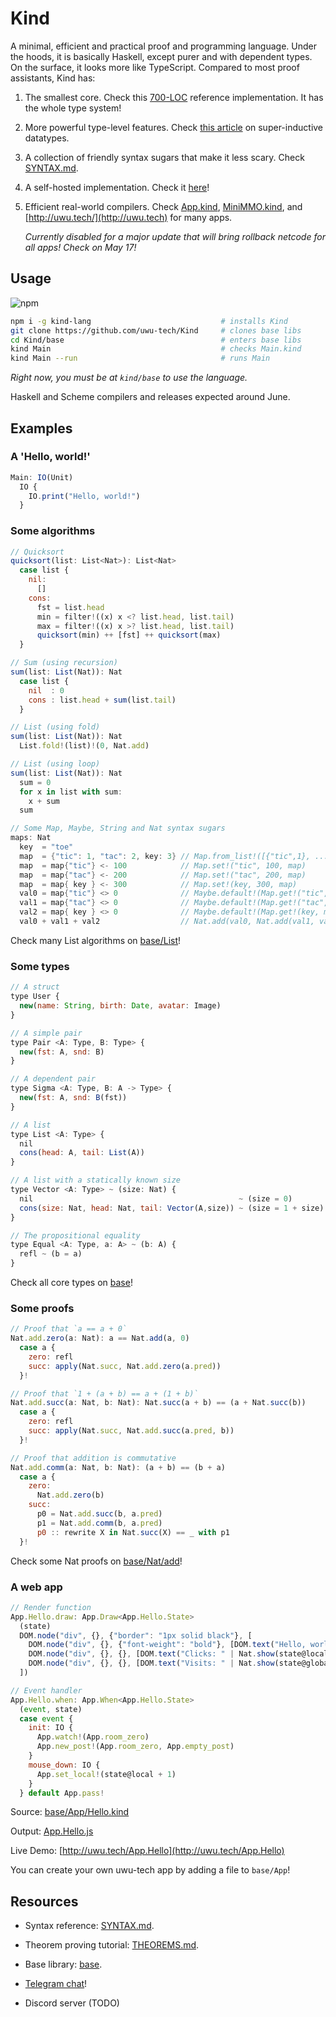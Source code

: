 # Kind

A minimal, efficient and practical proof and programming language. Under the hoods, it is basically Haskell, except purer and with dependent types. On the surface, it looks more like TypeScript. Compared to most proof assistants, Kind has:

1. The smallest core. Check this [700-LOC](https://github.com/moonad/FormCoreJS/blob/master/FormCore.js) reference implementation. It has the whole type system!

2. More powerful type-level features. Check [this article](https://github.com/uwu-tech/Kind/blob/master/blog/1-beyond-inductive-datatypes.md) on super-inductive datatypes.

3. A collection of friendly syntax sugars that make it less scary. Check [SYNTAX.md](https://github.com/uwu-tech/Kind/blob/master/SYNTAX.md).

4. A self-hosted implementation. Check it [here](https://github.com/uwu-tech/Kind/tree/master/base/Kind)!

5. Efficient real-world compilers. Check [App.kind](https://github.com/uwu-tech/Kind/blob/master/base/App.kind), [MiniMMO.kind](https://github.com/uwu-tech/Kind/blob/master/base/App/MiniMMO.kind), and [http://uwu.tech/](http://uwu.tech) for many apps. 

    *Currently disabled for a major update that will bring rollback netcode for all apps! Check on May 17!*

Usage
-----
![npm](https://img.shields.io/npm/v/kind-lang)  

```bash
npm i -g kind-lang                             # installs Kind
git clone https://github.com/uwu-tech/Kind     # clones base libs
cd Kind/base                                   # enters base libs
kind Main                                      # checks Main.kind
kind Main --run                                # runs Main
```

*Right now, you must be at `kind/base` to use the language.*

Haskell and Scheme compilers and releases expected around June.

Examples
--------

### A 'Hello, world!'

```javascript
Main: IO(Unit)
  IO {
    IO.print("Hello, world!")
  }
```

### Some algorithms

```javascript
// Quicksort
quicksort(list: List<Nat>): List<Nat>
  case list {
    nil:
      []
    cons:
      fst = list.head
      min = filter!((x) x <? list.head, list.tail)
      max = filter!((x) x >? list.head, list.tail)
      quicksort(min) ++ [fst] ++ quicksort(max)
  }
```

```javascript
// Sum (using recursion)
sum(list: List(Nat)): Nat
  case list {
    nil  : 0
    cons : list.head + sum(list.tail)
  }
```

```javascript
// List (using fold)
sum(list: List(Nat)): Nat
  List.fold!(list)!(0, Nat.add)
```

```javascript
// List (using loop)
sum(list: List(Nat)): Nat
  sum = 0
  for x in list with sum:
    x + sum
  sum
```

```c
// Some Map, Maybe, String and Nat syntax sugars
maps: Nat
  key  = "toe"
  map  = {"tic": 1, "tac": 2, key: 3} // Map.from_list!([{"tic",1}, ...])
  map  = map{"tic"} <- 100            // Map.set!("tic", 100, map)
  map  = map{"tac"} <- 200            // Map.set!("tac", 200, map)
  map  = map{ key } <- 300            // Map.set!(key, 300, map)
  val0 = map{"tic"} <> 0              // Maybe.default!(Map.get!("tic",map), 0)
  val1 = map{"tac"} <> 0              // Maybe.default!(Map.get!("tac",map), 0)
  val2 = map{ key } <> 0              // Maybe.default!(Map.get!(key, map), 0)
  val0 + val1 + val2                  // Nat.add(val0, Nat.add(val1, val2))
```

Check many List algorithms on [base/List](https://github.com/uwu-tech/Kind/tree/master/base/List)!

### Some types

```javascript
// A struct
type User {
  new(name: String, birth: Date, avatar: Image)
}

// A simple pair
type Pair <A: Type, B: Type> {
  new(fst: A, snd: B)
}

// A dependent pair
type Sigma <A: Type, B: A -> Type> {
  new(fst: A, snd: B(fst))
}

// A list
type List <A: Type> {
  nil
  cons(head: A, tail: List(A))
}

// A list with a statically known size
type Vector <A: Type> ~ (size: Nat) {
  nil                                              ~ (size = 0) 
  cons(size: Nat, head: Nat, tail: Vector(A,size)) ~ (size = 1 + size)
}

// The propositional equality
type Equal <A: Type, a: A> ~ (b: A) {
  refl ~ (b = a)
}
```

Check all core types on [base](https://github.com/uwu-tech/Kind/tree/master/base)!

### Some proofs

```javascript
// Proof that `a == a + 0`
Nat.add.zero(a: Nat): a == Nat.add(a, 0)
  case a {
    zero: refl
    succ: apply(Nat.succ, Nat.add.zero(a.pred))
  }!

// Proof that `1 + (a + b) == a + (1 + b)`
Nat.add.succ(a: Nat, b: Nat): Nat.succ(a + b) == (a + Nat.succ(b))
  case a {
    zero: refl
    succ: apply(Nat.succ, Nat.add.succ(a.pred, b))
  }!

// Proof that addition is commutative
Nat.add.comm(a: Nat, b: Nat): (a + b) == (b + a)
  case a {
    zero:
      Nat.add.zero(b)
    succ: 
      p0 = Nat.add.succ(b, a.pred)
      p1 = Nat.add.comm(b, a.pred)
      p0 :: rewrite X in Nat.succ(X) == _ with p1
  }!
```

Check some Nat proofs on [base/Nat/add](https://github.com/uwu-tech/Kind/tree/master/base/Nat/add)!

### A web app

```javascript
// Render function
App.Hello.draw: App.Draw<App.Hello.State>
  (state)
  DOM.node("div", {}, {"border": "1px solid black"}, [
    DOM.node("div", {}, {"font-weight": "bold"}, [DOM.text("Hello, world!")])
    DOM.node("div", {}, {}, [DOM.text("Clicks: " | Nat.show(state@local))])
    DOM.node("div", {}, {}, [DOM.text("Visits: " | Nat.show(state@global))])
  ])

// Event handler
App.Hello.when: App.When<App.Hello.State>
  (event, state)
  case event {
    init: IO {
      App.watch!(App.room_zero)
      App.new_post!(App.room_zero, App.empty_post)
    }
    mouse_down: IO {
      App.set_local!(state@local + 1)
    }
  } default App.pass!
```

Source: [base/App/Hello.kind](https://github.com/uwu-tech/Kind/blob/master/base/App/Hello.kind)

Output: [App.Hello.js](https://github.com/uwu-tech/Kind/blob/master/web/src/apps/App.Hello.js)

Live Demo: [http://uwu.tech/App.Hello](http://uwu.tech/App.Hello)

You can create your own uwu-tech app by adding a file to `base/App`!

Resources
---------

- Syntax reference: [SYNTAX.md](SYNTAX.md).

- Theorem proving tutorial: [THEOREMS.md](THEOREMS.md).

- Base library: [base](https://github.com/uwu-tech/Kind/tree/master/base).

- [Telegram chat](https://t.me/formality_lang)! 

- Discord server (TODO)

[trusted core]: https://github.com/moonad/FormCoreJS

[FormCore-to-Haskell]: https://github.com/moonad/FormCoreJS/blob/master/FmcToHs.js

[kind.js]: https://github.com/uwu-tech/Kind/blob/master/bin/js/base/kind.js

[Agda]: https://github.com/agda/agda

[Idris]: https://github.com/idris-lang/Idris-dev

[Coq]: https://github.com/coq/coq

[Lean]: https://github.com/leanprover/lean

[Absal]: https://medium.com/@maiavictor/solving-the-mystery-behind-abstract-algorithms-magical-optimizations-144225164b07

[JavaScript compiler]:https://github.com/moonad/FormCoreJS/blob/master/FmcToJs.js
